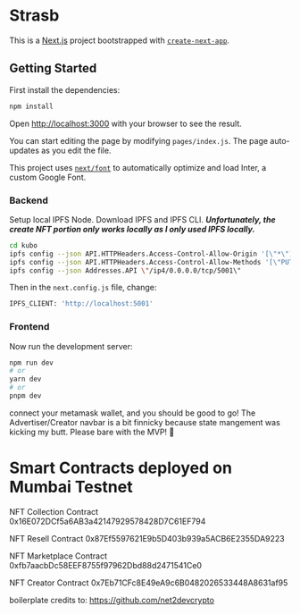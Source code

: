 # Strasb
This is a [Next.js](https://nextjs.org/) project bootstrapped with [`create-next-app`](https://github.com/vercel/next.js/tree/canary/packages/create-next-app).

## Getting Started
First install the dependencies:
```bash
npm install
```

Open [http://localhost:3000](http://localhost:3000) with your browser to see the result.

You can start editing the page by modifying `pages/index.js`. The page auto-updates as you edit the file.

This project uses [`next/font`](https://nextjs.org/docs/basic-features/font-optimization) to automatically optimize and load Inter, a custom Google Font.

### Backend
Setup local IPFS Node. Download IPFS and IPFS CLI. ***Unfortunately, the create NFT portion only works locally as I only used IPFS locally.***

```bash
cd kubo
ipfs config --json API.HTTPHeaders.Access-Control-Allow-Origin '[\"*\"]'
ipfs config --json API.HTTPHeaders.Access-Control-Allow-Methods '[\"PUT\", \"GET\", \"POST\"]'
ipfs config --json Addresses.API \"/ip4/0.0.0.0/tcp/5001\"
```

Then in the `next.config.js` file, change:
```bash
IPFS_CLIENT: 'http://localhost:5001'
```

### Frontend
Now run the development server:

```bash
npm run dev
# or
yarn dev
# or
pnpm dev
```
connect your metamask wallet, and you should be good to go! The Advertiser/Creator navbar is a bit finnicky because state mangement was kicking my butt. Please bare with the MVP! 🙏

# Smart Contracts deployed on Mumbai Testnet
NFT Collection Contract
0x16E072DCf5a6AB3a42147929578428D7C61EF794

NFT Resell Contract
0x87Ef5597621E9b5D403b939a5ACB6E2355DA9223

NFT Marketplace Contract
0xfb7aacbDc58EEF8755f97962Dbd88d2471541Ce0

NFT Creator Contract
0x7Eb71CFc8E49eA9c6B0482026533448A8631af95

boilerplate credits to: https://github.com/net2devcrypto